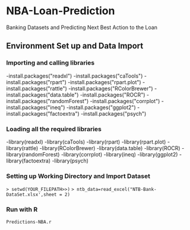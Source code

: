 # NBA-Loan-Prediction
Banking Datasets and Predicting Next Best Action to the Loan

## Environment Set up and Data Import
### Importing and calling libraries
-install.packages("readxl")
-install.packages("caTools")
-install.packages("rpart")
-install.packages("rpart.plot")
-install.packages("rattle")
-install.packages("RColorBrewer")
-install.packages("data.table")
-install.packages("ROCR")
-install.packages("randomForest")
-install.packages("corrplot")
-install.packages("ineq")
-install.packages("ggplot2")
-install.packages("factoextra")
-install.packages("psych")

### Loading all the required libraries
-library(readxl)
-library(caTools)
-library(rpart)
-library(rpart.plot)
-library(rattle)
-library(RColorBrewer)
-library(data.table)
-library(ROCR)
-library(randomForest)
-library(corrplot)
-library(ineq)
-library(ggplot2)
-library(factoextra)
-library(psych)

### Setting up Working Directory and Import Dataset
`> setwd(YOUR_FILEPATH>>)`
`> ntb_data=read_excel("NTB-Bank-DataSet.xlsx',sheet = 2)`

### Run with R
`Predictions-NBA.r`






